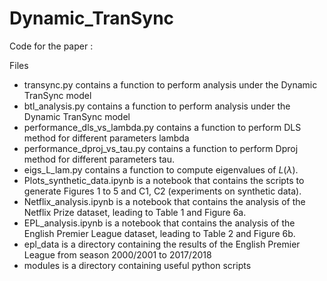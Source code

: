# Dynamic_TranSync

Code for the paper : 

Files

 + transync.py contains a function to perform analysis under the Dynamic TranSync model
 + btl_analysis.py contains a function to perform analysis under the Dynamic TranSync model
 + performance_dls_vs_lambda.py contains a function to perform DLS method for different parameters lambda
 + performance_dproj_vs_tau.py contains a function to perform Dproj method for different parameters tau.
 + eigs_L_lam.py contains a function to compute eigenvalues of $L(\lambda)$.
 + Plots_synthetic_data.ipynb is a notebook that contains the scripts to generate Figures 1 to 5 and C1, C2 (experiments on synthetic data).
 + Netflix_analysis.ipynb is a notebook that contains the analysis of the Netflix Prize dataset, leading to Table 1 and Figure 6a.
 + EPL_analysis.ipynb is a notebook that contains the analysis of the English Premier League dataset, leading to Table 2 and Figure 6b.
 + epl_data is a directory containing the results of the English Premier League from season 2000/2001 to 2017/2018
 + modules is a directory containing useful python scripts 
